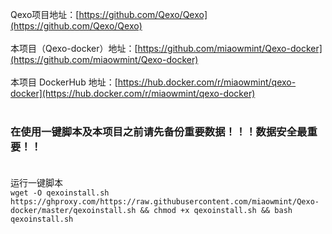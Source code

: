 Qexo项目地址：[https://github.com/Qexo/Qexo](https://github.com/Qexo/Qexo) <br/><br/>
本项目（Qexo-docker）地址：[https://github.com/miaowmint/Qexo-docker](https://github.com/miaowmint/Qexo-docker) <br/><br/>
本项目 DockerHub 地址：[https://hub.docker.com/r/miaowmint/qexo-docker](https://hub.docker.com/r/miaowmint/qexo-docker) <br/><br/>
### 在使用一键脚本及本项目之前请先备份重要数据！！！数据安全最重要！！<br/><br/>
运行一键脚本 <br/>
`wget -O qexoinstall.sh https://ghproxy.com/https://raw.githubusercontent.com/miaowmint/Qexo-docker/master/qexoinstall.sh && chmod +x qexoinstall.sh && bash qexoinstall.sh`<br/><br/>

